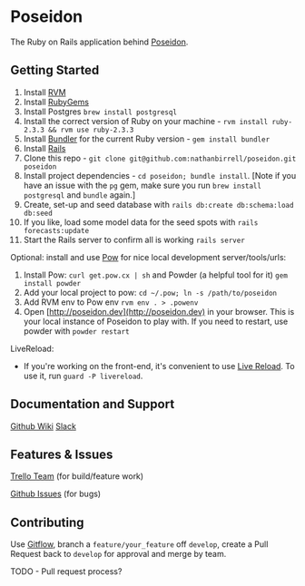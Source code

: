 Poseidon
================

The Ruby on Rails application behind [Poseidon](https://surfposeidon.io).

Getting Started
---------------

1. Install [RVM](https://rvm.io/rvm/install)
1. Install [RubyGems](https://rubygems.org/pages/download)
1. Install Postgres `brew install postgresql`
1. Install the correct version of Ruby on your machine - `rvm install ruby-2.3.3 && rvm use ruby-2.3.3`
1. Install [Bundler](http://bundler.io) for the current Ruby version - `gem install bundler`
1. Install [Rails](http://railsapps.github.io/installing-rails.html)
1. Clone this repo - `git clone git@github.com:nathanbirrell/poseidon.git poseidon`
1. Install project dependencies - `cd poseidon; bundle install`. [Note if you have an issue with the `pg` gem, make sure you run `brew install postgresql` and `bundle` again.]
1. Create, set-up and seed database with `rails db:create db:schema:load db:seed`
1. If you like, load some model data for the seed spots with `rails forecasts:update`
1. Start the Rails server to confirm all is working `rails server`

Optional: install and use [Pow](http://pow.cx) for nice local development server/tools/urls:

1. Install Pow: `curl get.pow.cx | sh` and Powder (a helpful tool for it) `gem install powder`
1. Add your local project to pow: `cd ~/.pow; ln -s /path/to/poseidon`
1. Add RVM env to Pow env `rvm env . > .powenv`
1. Open [http://poseidon.dev](http://poseidon.dev) in your browser. This is your local instance of Poseidon to play with. If you need to restart, use powder with `powder restart`

LiveReload:

* If you're working on the front-end, it's convenient to use [Live Reload](https://mattbrictson.com/lightning-fast-sass-reloading-in-rails). To use it, run `guard -P livereload`.

Documentation and Support
-------------------------

[Github Wiki](https://github.com/nathanbirrell/poseidon/wiki)
[Slack](https://poseidonweb.slack.com)

Features & Issues
-------------

[Trello Team](https://trello.com/surfposeidon) (for build/feature work)

[Github Issues](https://github.com/nathanbirrell/poseidon/issues) (for bugs)

Contributing
------------

Use [Gitflow](http://nvie.com/posts/a-successful-git-branching-model/), branch a `feature/your_feature` off `develop`, create a Pull Request back to `develop` for approval and merge by team.

TODO - Pull request process?
